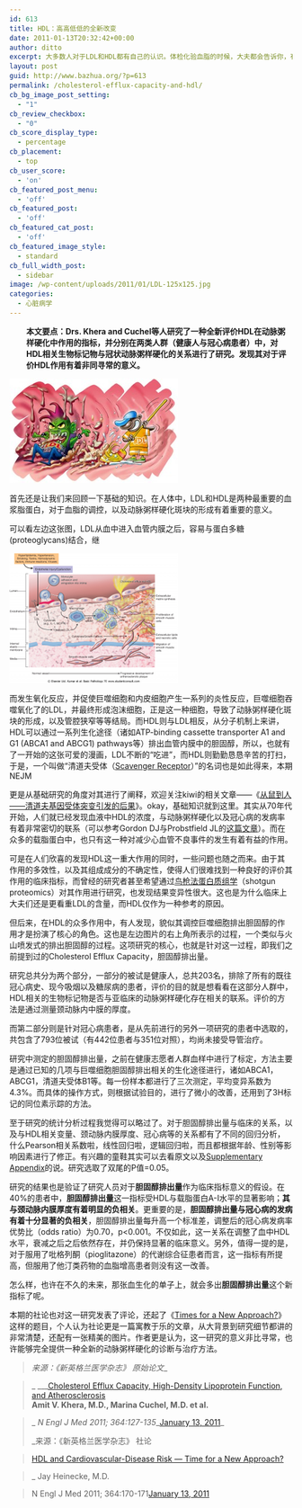 ```yaml
---
id: 613
title: HDL：高高低低的全新改变
date: 2011-01-13T20:32:42+00:00
author: ditto
excerpt: 大多数人对于LDL和HDL都有自己的认识。体检化验血脂的时候，大夫都会告诉你，有几个指标可以提示体内脂肪的含量，一个是低密度脂蛋白（LDL），一个是高密度脂蛋白（HDL），其中低的那个高了不好，高的那个低了不好。高高低低，云里雾里，就是很多人对血脂各项指标的第一认识。而本期《新英格兰医学杂志》，就对指标中的HDL进行了探讨，并提出了一个在未来会很有意义的新的化验指标——Cholesterol Efflux Capacity（我们姑且叫他胆固醇排出量），来评价HDL在动脉粥样硬化中发挥的作用。
layout: post
guid: http://www.bazhua.org/?p=613
permalink: /cholesterol-efflux-capacity-and-hdl/
cb_bg_image_post_setting:
  - "1"
cb_review_checkbox:
  - "0"
cb_score_display_type:
  - percentage
cb_placement:
  - top
cb_user_score:
  - 'on'
cb_featured_post_menu:
  - 'off'
cb_featured_post:
  - 'off'
cb_featured_cat_post:
  - 'off'
cb_featured_image_style:
  - standard
cb_full_width_post:
  - sidebar
image: /wp-content/uploads/2011/01/LDL-125x125.jpg
categories:
  - 心脏病学
---
```

<p style="padding-left: 30px;">
  <strong>本文要点：Drs. Khera and Cuchel等人研究了一种全新评价HDL在动脉粥样硬化中作用的指标，并分别在两类人群（健康人与冠心病患者）中，对HDL相关生物标记物与冠状动脉粥样硬化的关系进行了研究。发现其对于评价HDL作用有着非同寻常的意义。</strong>
</p>

<img class="aligncenter size-medium wp-image-615" src="/wp-content/uploads/2011/01/LDL-300x186.jpg" alt="" width="300" height="186" />

首先还是让我们来回顾一下基础的知识。在人体中，LDL和HDL是两种最重要的血浆脂蛋白，对于血脂的调控，以及动脉粥样硬化斑块的形成有着重要的意义。

可以看左边这张图，LDL从血中进入血管内膜之后，容易与蛋白多糖(proteoglycans)结合，继

<img class="alignleft size-medium wp-image-616" src="/wp-content/uploads/2011/01/HDL-300x231.png" alt="" width="300" height="231" />

而发生氧化反应，并促使巨噬细胞和内皮细胞产生一系列的炎性反应，巨噬细胞吞噬氧化了的LDL，并最终形成泡沫细胞，正是这一种细胞，导致了动脉粥样硬化斑块的形成，以及管腔狭窄等等结局。而HDL则与LDL相反，从分子机制上来讲，HDL可以通过一系列生化途径（诸如ATP-binding cassette transporter A1 and G1 (ABCA1 and ABCG1) pathways等）排出血管内膜中的胆固醇，所以，也就有了一开始的这张可爱的漫画，LDL不断的“吃进”，而HDL则勤勤恳恳辛苦的打扫，于是，一个叫做“清道夫受体（<a href="http://www.nejm.org/doi/full/10.1056/NEJMoa0907687" target="_blank">Scavenger Receptor</a>）”的名词也是如此得来，本期NEJM

更是从基础研究的角度对其进行了阐释，欢迎关注kiwi的相关文章——《<a href="http://www.bazhua.org/2011/01/genetic-variant-of-the-scavenger-receptor-bi-in-humans" target="_self">从鼠到人——清道夫基因受体突变引发的后果</a>》。okay，基础知识就到这里。其实从70年代开始，人们就已经发现血液中HDL的浓度，与动脉粥样硬化以及冠心病的发病率有着非常密切的联系（可以参考Gordon DJ与Probstfield JL的<a href="http://www.nejm.org/servlet/linkout?suffix=r001&dbid=8&doi=10.1056%2FNEJMoa1001689&key=2642759" target="_self">这篇文章</a>）。而在众多的载脂蛋白中，也只有这一种对减少心血管不良事件的发生有着有益的作用。

可是在人们欣喜的发现HDL这一重大作用的同时，一些问题也随之而来。由于其作用的多效性，以及其组成成分的不确定性，使得人们很难找到一种良好的评价其作用的临床指标，而曾经的研究者甚至希望通过<a href="http://www.nejm.org/servlet/linkout?suffix=r010&dbid=8&doi=10.1056%2FNEJMoa1001689&key=17332893" target="_self">鸟枪法蛋白质组学</a>（shotgun proteomics）对其作用进行研究，也发现结果变异性很大。这也是为什么临床上大夫们还是更看重LDL的含量，而HDL仅作为一种参考的原因。

但后来，在HDL的众多作用中，有人发现，貌似其调控巨噬细胞排出胆固醇的作用才是扮演了核心的角色。这也是左边图片的右上角所表示的过程，一个类似与火山喷发式的排出胆固醇的过程。这项研究的核心，也就是针对这一过程，即我们之前提到过的﻿﻿Cholesterol Efflux Capacity，胆固醇排出量。

研究总共分为两个部分，一部分的被试是健康人，总共203名，排除了所有的既往冠心病史、现今吸烟以及糖尿病的患者，评价的目的就是想看看在这部分人群中，HDL相关的生物标记物是否与亚临床的动脉粥样硬化存在相关的联系。评价的方法是通过测量颈动脉内中膜的厚度。

而第二部分则是针对冠心病患者，是从先前进行的另外一项研究的患者中选取的，共包含了793位被试（有442位患者与351位对照），均尚未接受导管治疗。

研究中测定的胆固醇排出量，之前在健康志愿者人群血样中进行了标定，方法主要是通过已知的几项与巨噬细胞胆固醇排出相关的生化途径进行，诸如ABCA1，ABCG1，清道夫受体B1等。每一份样本都进行了三次测定，平均变异系数为4.3%。而具体的操作方式，则根据试验目的，进行了微小的改善，还用到了3H标记的同位素示踪的方法。

至于研究的统计分析过程我觉得可以略过了。对于胆固醇排出量与临床的关系，以及与HDL相关变量、颈动脉内膜厚度、冠心病等的关系都有了不同的回归分析，什么Pearson相关系数啦，线性回归啦，逻辑回归啦，而且都根据年龄、性别等影响因素进行了修正。有兴趣的童鞋其实可以去看原文以及[Supplementary Appendix](http://www.nejm.org/doi/suppl/10.1056/NEJMoa1001689/suppl_file/nejmoa1001689_appendix.pdf)的说。研究选取了双尾的P值=0.05。

研究的结果也是验证了研究人员对于**胆固醇排出量**作为临床指标意义的假设。在40%的患者中，**胆固醇排出量**这一指标受HDL与载脂蛋白A-I水平的显著影响；**其与颈动脉内膜厚度有着明显的负相关**。更重要的是，**胆固醇排出量与冠心病的发病有着十分显著的负相关**，胆固醇排出量每升高一个标准差，调整后的冠心病发病率优势比（odds ratio）为0.70，p<0.001。不仅如此，这一关系在调整了血中HDL水平，衰减之后之后依然存在，并仍保持显著的临床意义。另外，值得一提的是，对于服用了吡格列酮（pioglitazone）的代谢综合征患者而言，这一指标有所提高，但服用了他汀类药物的血脂增高患者则没有这一改善。

怎么样，也许在不久的未来，那张血生化的单子上，就会多出**胆固醇排出量**这个新指标了呢。

本期的社论也对这一研究发表了评论，还起了《<a href="http://www.nejm.org/doi/full/10.1056/NEJMe1012520" target="_self">Times for a New Approach?</a>》这样的题目，个人认为社论更是一篇寓教于乐的文章，从大背景到研究细节都讲的非常清楚，还配有一张精美的图片。作者更是认为，这一研究的意义非比寻常，也许能够完全提供一种全新的动脉粥样硬化的诊断与治疗方法。

> _来源：《新英格兰医学杂志》 原始论文__
  
>_ ___<a href="http://www.nejm.org/doi/full/10.1056/NEJMoa1001689" target="_self">Cholesterol Efflux Capacity, High-Density Lipoprotein Function, and Atherosclerosis<br /> </a>__Amit V. Khera, M.D., Marina Cuchel, M.D. et al.__
  
>_ _N Engl J Med 2011; 364:127-135__[January 13, 2011](http://www.nejm.org/toc/nejm/364/2/)_
> 
> _来源：《新英格兰医学杂志》 社论
  
> <a href="http://www.nejm.org/doi/full/10.1056/NEJMe1012520" target="_self">HDL and Cardiovascular-Disease Risk — Time for a New Approach?</a>
  
>_ Jay Heinecke, M.D.
  
> N Engl J Med 2011; 364:170-171[January 13, 2011](http://www.nejm.org/toc/nejm/364/2/)
